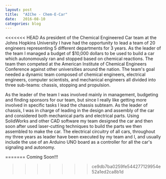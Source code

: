 ```yaml
---
layout: post
title:  "AIChe - Chem-E-Car"
date:   2016-08-10
categories: blog
---
```

<<<<<<< HEAD
As president of the Chemical Engineered Car team at the Johns Hopkins University I have had the opportunity to lead a team of 20 engineers representing 5 different departments for 3 years. As the leader of the team I managed a budget of $10,000 dollars to be used to build a car which autonomously ran and stopped based on chemical reactions. The team then competed at the American Institute of Chemical Engineers Conference against other universities around the nation. The team's goal needed a dynamic team composed of chemical engineers, electrical engineers, computer scientists, and mechanical engineers all divided into three sub-teams: chassis, stopping and propulsion.

As the leader of the team I was involved mainly in management, budgeting and finding sponsors for our team, but since I really like getting more involved in specific tasks I lead the chassis subteam. As the leader of chassis, I was in charge of leading in the design and assembly of the car and considered both mechanical parts and electrical parts. Using SolidWorks and other CAD software my team designed the car and then soon after used laser-cutting techniques to build the parts we then assembled to make the car. The electrical circuitry of all cars, throughout my three years as leader have been executed by my team and I, and usually include the use of an Arduino UNO board as a controller for all the car's signaling and autonomy. 

=======
Coming Soon!!!
>>>>>>> ce9db7ba0259fe544277129954e52a1ed2ca8b1d
